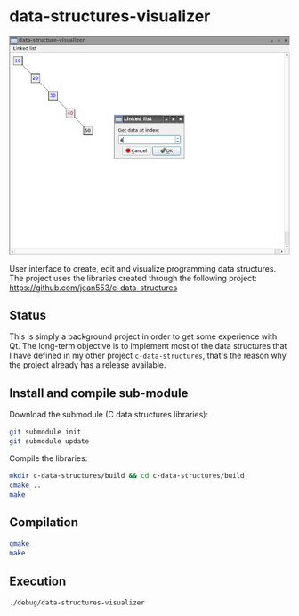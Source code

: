 # data-structures-visualizer

![Image 1](res/screenshot.png)

User interface to create, edit and visualize programming data structures.
The project uses the libraries created through the following project:
https://github.com/jean553/c-data-structures

## Status

This is simply a background project in order to get some experience with Qt.
The long-term objective is to implement most of the data structures
that I have defined in my other project `c-data-structures`,
that's the reason why the project already has a release available.

## Install and compile sub-module

Download the submodule (C data structures libraries):

```sh
git submodule init
git submodule update
```

Compile the libraries:

```sh
mkdir c-data-structures/build && cd c-data-structures/build
cmake ..
make
```

## Compilation

```sh
qmake
make
```

## Execution

```sh
./debug/data-structures-visualizer
```
